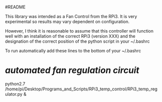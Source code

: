 #README

This library was intended as a Fan Control from the RPi3. It is very experimental so results may vary dependent on configuration.

However, I think it is reasonable to assume that this controller will function well with an installation of the correct RPi3 (version XXX)  and the designation of the correct position of the python script in your ~/.bashrc

To run automatically add these lines to the bottom of your ~/.bashrc

#   ***automated fan regulation circuit*** 
python2.7  /home/pi/Desktop/Programs_and_Scripts/RPi3_temp_control/RPi3_temp_regulator.py  & 




